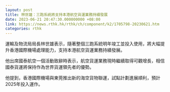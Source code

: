 ```yaml
---
layout: post
title: 林世雄：三跑系統將支持本港航空貨運業務持續發展
date: 2023-06-21 20:47:30.000000000 +08:00
link: https://news.rthk.hk/rthk/ch/component/k2/1705798-20230621.htm
categories: rthk
---
```


運輸及物流局局長林世雄表示，隨著整個三跑系統明年竣工並投入使用，將大幅提升香港國際機場處理能力，支持本港航空貨運業務持續發展。

他出席國泰航空一個活動致辭時表示，航空貨運業務現時繼續取得可觀增長，相信國泰貨運將保持作為世界貨運領先者的優勢。

他提到，香港國際機場與東莞推出新的海空貨物聯運，試點計劃進展順利，預計2025年投入運作。
